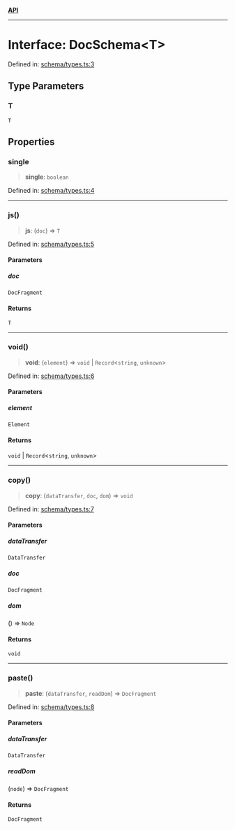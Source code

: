[**API**](../API.md)

***

# Interface: DocSchema\<T\>

Defined in: [schema/types.ts:3](https://github.com/inokawa/edix/blob/48ffe0d01c66f9540b747e27424142d5598f2bec/src/schema/types.ts#L3)

## Type Parameters

### T

`T`

## Properties

### single

> **single**: `boolean`

Defined in: [schema/types.ts:4](https://github.com/inokawa/edix/blob/48ffe0d01c66f9540b747e27424142d5598f2bec/src/schema/types.ts#L4)

***

### js()

> **js**: (`doc`) => `T`

Defined in: [schema/types.ts:5](https://github.com/inokawa/edix/blob/48ffe0d01c66f9540b747e27424142d5598f2bec/src/schema/types.ts#L5)

#### Parameters

##### doc

`DocFragment`

#### Returns

`T`

***

### void()

> **void**: (`element`) => `void` \| `Record`\<`string`, `unknown`\>

Defined in: [schema/types.ts:6](https://github.com/inokawa/edix/blob/48ffe0d01c66f9540b747e27424142d5598f2bec/src/schema/types.ts#L6)

#### Parameters

##### element

`Element`

#### Returns

`void` \| `Record`\<`string`, `unknown`\>

***

### copy()

> **copy**: (`dataTransfer`, `doc`, `dom`) => `void`

Defined in: [schema/types.ts:7](https://github.com/inokawa/edix/blob/48ffe0d01c66f9540b747e27424142d5598f2bec/src/schema/types.ts#L7)

#### Parameters

##### dataTransfer

`DataTransfer`

##### doc

`DocFragment`

##### dom

() => `Node`

#### Returns

`void`

***

### paste()

> **paste**: (`dataTransfer`, `readDom`) => `DocFragment`

Defined in: [schema/types.ts:8](https://github.com/inokawa/edix/blob/48ffe0d01c66f9540b747e27424142d5598f2bec/src/schema/types.ts#L8)

#### Parameters

##### dataTransfer

`DataTransfer`

##### readDom

(`node`) => `DocFragment`

#### Returns

`DocFragment`
